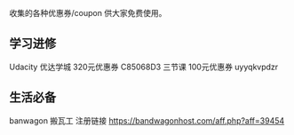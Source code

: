 收集的各种优惠券/coupon 供大家免费使用。


## 学习进修
Udacity 优达学城
320元优惠券 C85068D3
三节课
100元优惠券 uyyqkvpdzr

## 生活必备
banwagon 搬瓦工
注册链接
https://bandwagonhost.com/aff.php?aff=39454
